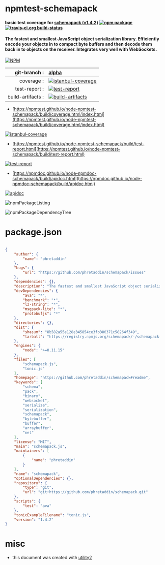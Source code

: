 # npmtest-schemapack

#### basic test coverage for  [schemapack (v1.4.2)](https://github.com/phretaddin/schemapack#readme)  [![npm package](https://img.shields.io/npm/v/npmtest-schemapack.svg?style=flat-square)](https://www.npmjs.org/package/npmtest-schemapack) [![travis-ci.org build-status](https://api.travis-ci.org/npmtest/node-npmtest-schemapack.svg)](https://travis-ci.org/npmtest/node-npmtest-schemapack)

#### The fastest and smallest JavaScript object serialization library. Efficiently encode your objects in to compact byte buffers and then decode them back in to objects on the receiver. Integrates very well with WebSockets.

[![NPM](https://nodei.co/npm/schemapack.png?downloads=true&downloadRank=true&stars=true)](https://www.npmjs.com/package/schemapack)

| git-branch : | [alpha](https://github.com/npmtest/node-npmtest-schemapack/tree/alpha)|
|--:|:--|
| coverage : | [![istanbul-coverage](https://npmtest.github.io/node-npmtest-schemapack/build/coverage.badge.svg)](https://npmtest.github.io/node-npmtest-schemapack/build/coverage.html/index.html)|
| test-report : | [![test-report](https://npmtest.github.io/node-npmtest-schemapack/build/test-report.badge.svg)](https://npmtest.github.io/node-npmtest-schemapack/build/test-report.html)|
| build-artifacts : | [![build-artifacts](https://npmtest.github.io/node-npmtest-schemapack/glyphicons_144_folder_open.png)](https://github.com/npmtest/node-npmtest-schemapack/tree/gh-pages/build)|

- [https://npmtest.github.io/node-npmtest-schemapack/build/coverage.html/index.html](https://npmtest.github.io/node-npmtest-schemapack/build/coverage.html/index.html)

[![istanbul-coverage](https://npmtest.github.io/node-npmtest-schemapack/build/screenCapture.buildCi.browser.%252Ftmp%252Fbuild%252Fcoverage.lib.html.png)](https://npmtest.github.io/node-npmtest-schemapack/build/coverage.html/index.html)

- [https://npmtest.github.io/node-npmtest-schemapack/build/test-report.html](https://npmtest.github.io/node-npmtest-schemapack/build/test-report.html)

[![test-report](https://npmtest.github.io/node-npmtest-schemapack/build/screenCapture.buildCi.browser.%252Ftmp%252Fbuild%252Ftest-report.html.png)](https://npmtest.github.io/node-npmtest-schemapack/build/test-report.html)

- [https://npmdoc.github.io/node-npmdoc-schemapack/build/apidoc.html](https://npmdoc.github.io/node-npmdoc-schemapack/build/apidoc.html)

[![apidoc](https://npmdoc.github.io/node-npmdoc-schemapack/build/screenCapture.buildCi.browser.%252Ftmp%252Fbuild%252Fapidoc.html.png)](https://npmdoc.github.io/node-npmdoc-schemapack/build/apidoc.html)

![npmPackageListing](https://npmtest.github.io/node-npmtest-schemapack/build/screenCapture.npmPackageListing.svg)

![npmPackageDependencyTree](https://npmtest.github.io/node-npmtest-schemapack/build/screenCapture.npmPackageDependencyTree.svg)



# package.json

```json

{
    "author": {
        "name": "phretaddin"
    },
    "bugs": {
        "url": "https://github.com/phretaddin/schemapack/issues"
    },
    "dependencies": {},
    "description": "The fastest and smallest JavaScript object serialization library. Efficiently encode your objects in to compact byte buffers and then decode them back in to objects on the receiver. Integrates very well with WebSockets.",
    "devDependencies": {
        "ava": "*",
        "benchmark": "*",
        "lz-string": "*",
        "msgpack-lite": "*",
        "protobufjs": "*"
    },
    "directories": {},
    "dist": {
        "shasum": "8b582a55e128e345854ce3fb380371c58264f349",
        "tarball": "https://registry.npmjs.org/schemapack/-/schemapack-1.4.2.tgz"
    },
    "engines": {
        "node": ">=0.11.15"
    },
    "files": [
        "schemapack.js",
        "tonic.js"
    ],
    "homepage": "https://github.com/phretaddin/schemapack#readme",
    "keywords": [
        "schema",
        "pack",
        "binary",
        "websocket",
        "serialize",
        "serialization",
        "schemapack",
        "bytebuffer",
        "buffer",
        "arraybuffer",
        "net"
    ],
    "license": "MIT",
    "main": "schemapack.js",
    "maintainers": [
        {
            "name": "phretaddin"
        }
    ],
    "name": "schemapack",
    "optionalDependencies": {},
    "repository": {
        "type": "git",
        "url": "git+https://github.com/phretaddin/schemapack.git"
    },
    "scripts": {
        "test": "ava"
    },
    "tonicExampleFilename": "tonic.js",
    "version": "1.4.2"
}
```



# misc
- this document was created with [utility2](https://github.com/kaizhu256/node-utility2)
